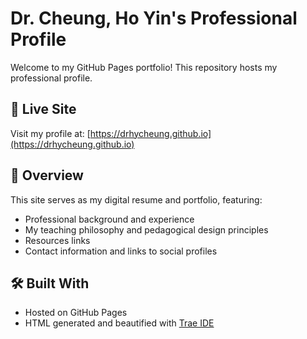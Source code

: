 # Dr. Cheung, Ho Yin's Professional Profile

Welcome to my GitHub Pages portfolio! This repository hosts my professional profile.

## 🔗 Live Site
Visit my profile at: [https://drhycheung.github.io](https://drhycheung.github.io)

## 📌 Overview
This site serves as my digital resume and portfolio, featuring:
- Professional background and experience
- My teaching philosophy and pedagogical design principles
- Resources links
- Contact information and links to social profiles

## 🛠️ Built With
- Hosted on GitHub Pages
- HTML generated and beautified with [Trae IDE](https://trae.ai)
